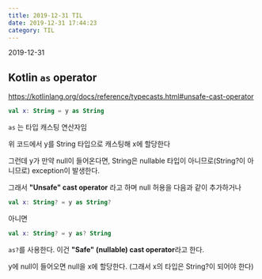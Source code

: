 ```yaml
---
title: 2019-12-31 TIL
date: 2019-12-31 17:44:23
category: TIL
---
```


2019-12-31

## Kotlin `as` operator

https://kotlinlang.org/docs/reference/typecasts.html#unsafe-cast-operator

```kotlin
val x: String = y as String
```

`as` 는 타입 캐스팅 연산자임

위 코드에서 y를 String 타입으로 캐스팅해 x에 할당한다

그런데 y가 만약 null이 들어온다면, String은 nullable 타입이 아니므로(String?이 아니므로) exception이 발생한다.

그래서 **"Unsafe" cast operator** 라고 하며
null 허용을 다음과 같이 추가하거나

```kotlin
val x: String? = y as String?
```

아니면

```kotlin
val x: String? = y as? String
```
`as?`를 사용한다.
이건 **"Safe" (nullable) cast operator**라고 한다.

y에 null이 들어오면 null을 x에 할당한다. (그래서 x의 타입은 String?이 되어야 한다)

